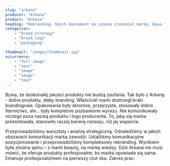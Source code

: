 ```yaml
---
slug: "arkana"
producer: "Arkana"
product: "Arkana"
heading: "Rebranding. Niech konsument ma szansę zrozumieć markę. Bywa."
categories:
    - "brand.strategy"
    - "brand.logo"
    - "packaging"

thumbnail: "images/thumbnail.jpg"
occurrence:
    - "full-image"
    - "text"
    - "image"
    - "image"
    - "text"
---
```

Bywa, że doskonałej jakości produkty nie budzą zaufania. Tak było z
Arkaną - dobre produkty, słaby branding. Właściciel marki dostrzegł
braki brandingowe. Opakowania były skromne, przejrzyste, stosowały
dobre liternictwo, ale... były kompletnie pozbawione wyrazu. Nie
komunikowały niczego poza nazwą produktu i logo producenta. To,
jaką się marka prezentowała, stanowiło raczej barierę rozwoju, niż jej
wsparcie.

Przeprowadziliśmy warsztaty i analizę strategiczną. Odnaleźliśmy w
jakich obszarach komunikacji marka zawodzi. Ustaliliśmy
komunikacyjne pozycjonowanie i przeprowadziliśmy kompleksowy
rebranding. Wynikiem była zmiana spinu – z marki beauty, na markę
wiedzy. Dziś Arkana nie musi mówić, że oferuje produkty
profesjonalne, bo marka opowiada się sama. Emanuje
profesjonalizmem na pierwszy rzut oka.
Zakres prac:


  